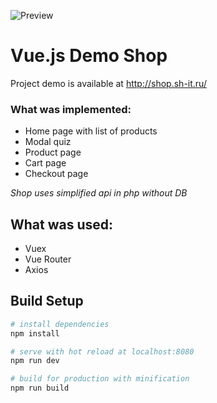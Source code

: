 ![Preview](https://github.com/Sergey-Khlustikov/Vue.js-Shop/assets/blob/master/demo.JPG)
# Vue.js Demo Shop

Project demo is available at http://shop.sh-it.ru/

### What was implemented:

- Home page with list of products
- Modal quiz
- Product page
- Cart page
- Checkout page

*Shop uses simplified api in php without DB*

## What was used:

- Vuex
- Vue Router
- Axios

## Build Setup

``` bash
# install dependencies
npm install

# serve with hot reload at localhost:8080
npm run dev

# build for production with minification
npm run build
```
